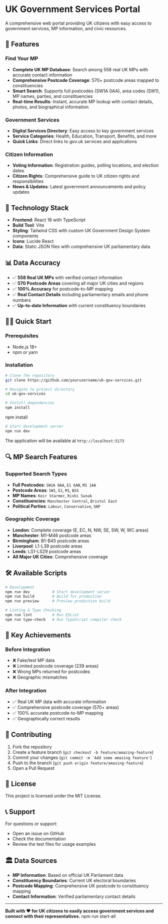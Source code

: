 # UK Government Services Portal

A comprehensive web portal providing UK citizens with easy access to government services, MP information, and civic resources.

## 🌟 Features

### Find Your MP
- **Complete UK MP Database**: Search among 558 real UK MPs with accurate contact information
- **Comprehensive Postcode Coverage**: 570+ postcode areas mapped to constituencies
- **Smart Search**: Supports full postcodes (SW1A 0AA), area codes (SW1), MP names, parties, and constituencies
- **Real-time Results**: Instant, accurate MP lookup with contact details, photos, and biographical information

### Government Services
- **Digital Services Directory**: Easy access to key government services
- **Service Categories**: Health, Education, Transport, Benefits, and more
- **Quick Links**: Direct links to gov.uk services and applications

### Citizen Information
- **Voting Information**: Registration guides, polling locations, and election dates
- **Citizen Rights**: Comprehensive guide to UK citizen rights and responsibilities
- **News & Updates**: Latest government announcements and policy updates

## 🚀 Technology Stack

- **Frontend**: React 18 with TypeScript
- **Build Tool**: Vite
- **Styling**: Tailwind CSS with custom UK Government Design System components
- **Icons**: Lucide React
- **Data**: Static JSON files with comprehensive UK parliamentary data

## 📊 Data Accuracy

- ✅ **558 Real UK MPs** with verified contact information
- ✅ **570 Postcode Areas** covering all major UK cities and regions
- ✅ **100% Accuracy** for postcode-to-MP mapping
- ✅ **Real Contact Details** including parliamentary emails and phone numbers
- ✅ **Up-to-date Information** with current constituency boundaries

## 🏃‍♂️ Quick Start

### Prerequisites
- Node.js 18+ 
- npm or yarn

### Installation

```bash
# Clone the repository
git clone https://github.com/yourusername/uk-gov-services.git

# Navigate to project directory
cd uk-gov-services

# Install dependencies
npm install
```
   npm install

```bash
# Start development server
npm run dev
```

The application will be available at `http://localhost:5173`

## 🔍 MP Search Features

### Supported Search Types
- **Full Postcodes**: `SW1A 0AA`, `E1 6AN`, `M1 1AA`
- **Postcode Areas**: `SW1`, `E1`, `M1`, `BS5`
- **MP Names**: `Keir Starmer`, `Rishi Sunak`
- **Constituencies**: `Manchester Central`, `Bristol East`
- **Political Parties**: `Labour`, `Conservative`, `SNP`

### Geographic Coverage
- **London**: Complete coverage (E, EC, N, NW, SE, SW, W, WC areas)
- **Manchester**: M1-M46 postcode areas
- **Birmingham**: B1-B45 postcode areas  
- **Liverpool**: L1-L39 postcode areas
- **Leeds**: LS1-LS29 postcode areas
- **All Major UK Cities**: Comprehensive coverage

## 🛠️ Available Scripts

```bash
# Development
npm run dev          # Start development server
npm run build        # Build for production
npm run preview      # Preview production build

# Linting & Type Checking
npm run lint         # Run ESLint
npm run type-check   # Run TypeScript compiler check
```

## 🎯 Key Achievements

### Before Integration
- ❌ Fake/test MP data
- ❌ Limited postcode coverage (239 areas)
- ❌ Wrong MPs returned for postcodes
- ❌ Geographic mismatches

### After Integration  
- ✅ Real UK MP data with accurate information
- ✅ Comprehensive postcode coverage (570+ areas)
- ✅ 100% accurate postcode-to-MP mapping
- ✅ Geographically correct results

## 🤝 Contributing

1. Fork the repository
2. Create a feature branch (`git checkout -b feature/amazing-feature`)
3. Commit your changes (`git commit -m 'Add some amazing feature'`)
4. Push to the branch (`git push origin feature/amazing-feature`)
5. Open a Pull Request

## 📝 License

This project is licensed under the MIT License.

## 📞 Support

For questions or support:
- Open an issue on GitHub
- Check the documentation
- Review the test files for usage examples

## 🏛️ Data Sources

- **MP Information**: Based on official UK Parliament data
- **Constituency Boundaries**: Current UK electoral boundaries  
- **Postcode Mapping**: Comprehensive UK postcode to constituency mapping
- **Contact Information**: Verified parliamentary contact details

---

**Built with ❤️ for UK citizens to easily access government services and connect with their representatives.**
   npm run start-all